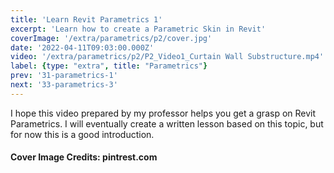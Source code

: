 ```yaml
---
title: 'Learn Revit Parametrics 1'
excerpt: 'Learn how to create a Parametric Skin in Revit'
coverImage: '/extra/parametrics/p2/cover.jpg'
date: '2022-04-11T09:03:00.000Z'
video: '/extra/parametrics/p2/P2_Video1_Curtain Wall Substructure.mp4'
label: {type: "extra", title: "Parametrics"}
prev: '31-parametrics-1'
next: '33-parametrics-3'
---
```


I hope this video prepared by my professor helps you get a grasp on Revit Parametrics. I will eventually create a written lesson based on this topic, but for now this is a good introduction.

#### Cover Image Credits: pintrest.com